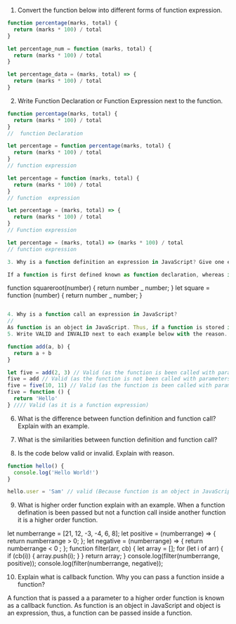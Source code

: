 1. Convert the function below into different forms of function expression.

```js
function percentage(marks, total) {
  return (marks * 100) / total
}

let percentage_num = function (marks, total) {
  return (marks * 100) / total
}

let percentage_data = (marks, total) => {
  return (marks * 100) / total
}
```

2. Write Function Declaration or Function Expression next to the function.

```js
function percentage(marks, total) {
  return (marks * 100) / total
}
//  function Declaration
```

```js
let percentage = function percentage(marks, total) {
  return (marks * 100) / total
}
// function expression
```

```js
let percentage = function (marks, total) {
  return (marks * 100) / total
}
// function  expression
```

```js
let percentage = (marks, total) => {
  return (marks * 100) / total
}
// Function expression
```

```js
let percentage = (marks, total) => (marks * 100) / total
// function expression
```

```js
3. Why is a function definition an expression in JavaScript? Give one example of function expression.
```

```js
If a function is first defined known as function declaration, whereas if a function is stored in a variable in an expression form it's known as function expression.
```

function squareroot(number) {
return number _ number;
}
let square = function (number) {
return number _ number;
}

```js

4. Why is a function call an expression in JavaScript?
//
As function is an object in JavaScript. Thus, if a function is stored in a variable in an expression form it's known as function expression.
5. Write VALID and INVALID next to each example below with the reason.
```

```js
function add(a, b) {
  return a + b
}

let five = add(2, 3) // Valid (as the function is been called with parameters)
five = add // Valid (as the function is not been called with parameters, it's a function reference)
five = five(10, 11) // Valid (as the function is been called with parameters, also the variable five is already reclared to store the value)
five = function () {
  return 'Hello'
} //// Valid (as it is a function expression)
```

6. What is the difference between function definition and function call? Explain with an example.

7. What is the similarities between function definition and function call?

8. Is the code below valid or invalid. Explain with reason.

```js
function hello() {
  console.log('Hello World!')
}

hello.user = 'Sam' // valid (Because function is an object in JavaScript)
```

9. What is higher order function explain with an example.
   When a function defination is been passed but not a function call inside another function it is a higher order function.

let numberrange = [21, 12, -3, -4, 6, 8];
let positive = (numberrange) => {
return numberrange > 0;
};
let negative = (numberrange) => {
return numberrange < 0 ;
};
function filter(arr, cb) {
let array = [];
for (let i of arr) {
if (cb(i)) {
array.push(i);
}
}
return array;
}
console.log(filter(numberrange, positive));
console.log(filter(numberrange, negative));

10. Explain what is callback function. Why you can pass a function inside a function?

A function that is passed a a parameter to a higher order function is known as a callback function. As function is an object in JavaScript and object is an expression, thus, a function can be passed inside a function.

